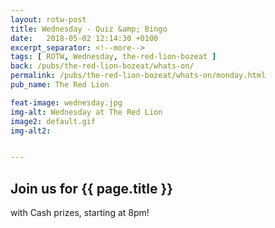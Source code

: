 ```yaml
---
layout: rotw-post
title: Wednesday - Quiz &amp; Bingo
date:   2018-05-02 12:14:30 +0100
excerpt_separator: <!--more-->
tags: [ ROTW, Wednesday, the-red-lion-bozeat ]
back: /pubs/the-red-lion-bozeat/whats-on/
permalink: /pubs/the-red-lion-bozeat/whats-on/monday.html
pub_name: The Red Lion

feat-image: wednesday.jpg
img-alt: Wednesday at The Red Lion
image2: default.gif
img-alt2:


---
```


<h2>Join us for {{ page.title }}</h2>
<p>with Cash prizes, starting at 8pm!</p>
